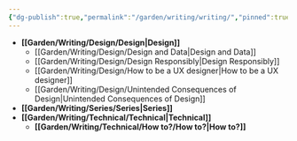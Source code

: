 ```yaml
---
{"dg-publish":true,"permalink":"/garden/writing/writing/","pinned":true}
---
```



- **[[Garden/Writing/Design/Design\|Design]]**
	- [[Garden/Writing/Design/Design and Data\|Design and Data]]
	- [[Garden/Writing/Design/Design Responsibly\|Design Responsibly]]
	- [[Garden/Writing/Design/How to be a UX designer\|How to be a UX designer]]
	- [[Garden/Writing/Design/Unintended Consequences of Design\|Unintended Consequences of Design]]
- **[[Garden/Writing/Series/Series\|Series]]**
- **[[Garden/Writing/Technical/Technical\|Technical]]**
	- **[[Garden/Writing/Technical/How to?/How to?\|How to?]]**

